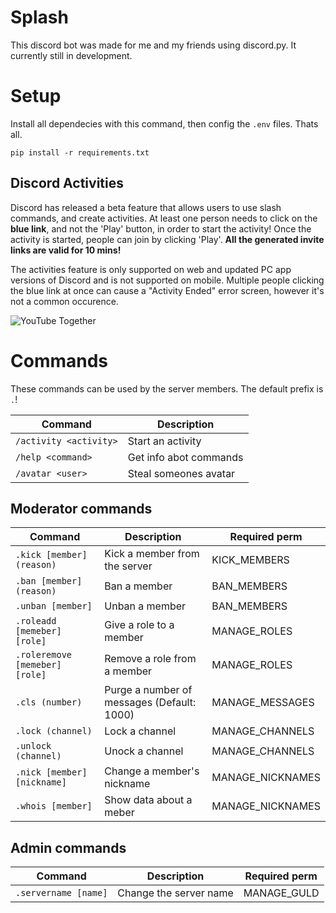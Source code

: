 # Splash
This discord bot was made for me and my friends using discord.py. It currently still in development.

# Setup
Install all dependecies with this command, then config the `.env` files. Thats all.
```
pip install -r requirements.txt
```

## Discord Activities
Discord has released a beta feature that allows users to use slash commands, and create activities. At least one person needs to click on the <strong>blue link</strong>, and not the 'Play' button, in order to start the activity! Once the activity is started, people can join by clicking 'Play'. **All the generated invite links are valid for 10 mins!**
 
The activities feature is only supported on web and updated PC app versions of Discord and is not supported on mobile.
Multiple people clicking the blue link at once can cause a "Activity Ended" error screen, however it's not a common occurence.


![YouTube Together](https://cdn.discordapp.com/attachments/678298437854298122/860210751448547328/msedge_HpqALcJCcD.png)

# Commands
These commands can be used by the server members. The default prefix is `.`!


| Command | Description |
| --- | --- | 
| `/activity <activity>` | Start an activity |
| `/help <command>` | Get info abot commands |
| `/avatar <user>` | Steal someones avatar |

## Moderator commands
| Command | Description | Required perm |
| --- | --- | --- |
| `.kick [member] (reason)` | Kick a member from the server | KICK_MEMBERS |
| `.ban [member] (reason)` | Ban a member | BAN_MEMBERS |
| `.unban [member]` | Unban a member | BAN_MEMBERS |
| `.roleadd [memeber] [role]` | Give a role to a member | MANAGE_ROLES |
| `.roleremove [memeber] [role]` | Remove a role from a member | MANAGE_ROLES |
| `.cls (number)` | Purge a number of messages (Default: 1000) | MANAGE_MESSAGES |
| `.lock (channel)` | Lock a channel | MANAGE_CHANNELS |
| `.unlock (channel)` | Unock a channel | MANAGE_CHANNELS |
| `.nick [member] [nickname]` | Change a member's nickname | MANAGE_NICKNAMES |
| `.whois [member]` | Show data about a meber | MANAGE_NICKNAMES |

## Admin commands
| Command | Description | Required perm |
| --- | --- | --- |
| `.servername [name]` | Change the server name | MANAGE_GULD |